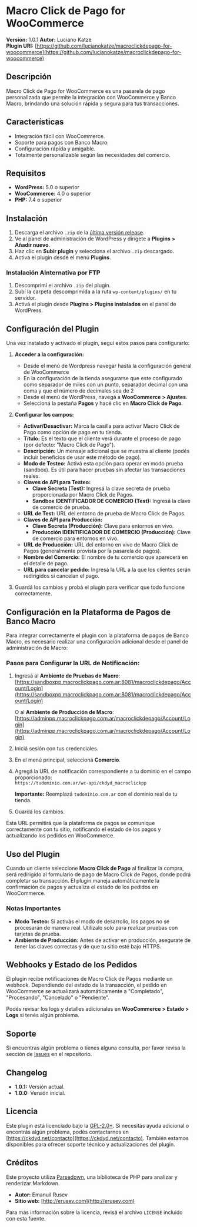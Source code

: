 # Macro Click de Pago for WooCommerce

**Versión:** 1.0.1
**Autor:** Luciano Katze  
**Plugin URI:** [https://github.com/lucianokatze/macroclickdepago-for-woocommerce](https://github.com/lucianokatze/macroclickdepago-for-woocommerce)

## Descripción

Macro Click de Pago for WooCommerce es una pasarela de pago personalizada que permite la integración con WooCommerce y Banco Macro, brindando una solución rápida y segura para tus transacciones.

## Características

- Integración fácil con WooCommerce.
- Soporte para pagos con Banco Macro.
- Configuración rápida y amigable.
- Totalmente personalizable según las necesidades del comercio.

## Requisitos

- **WordPress:** 5.0 o superior
- **WooCommerce:** 4.0 o superior
- **PHP:** 7.4 o superior

## Instalación

1. Descarga el archivo `.zip` de la [última versión release](https://github.com/lucianokatze/macroclickdepago-for-woocommerce/releases).
2. Ve al panel de administración de WordPress y dirígete a **Plugins > Añadir nuevo**.
3. Haz clic en **Subir plugin** y selecciona el archivo `.zip` descargado.
4. Activa el plugin desde el menú **Plugins**.

### Instalación Alnternativa por FTP

1. Descomprimí el archivo `.zip` del plugin.
2. Subí la carpeta descomprimida a la ruta `wp-content/plugins/` en tu servidor.
3. Activá el plugin desde **Plugins > Plugins instalados** en el panel de WordPress.

## Configuración del Plugin

Una vez instalado y activado el plugin, seguí estos pasos para configurarlo:

1. **Acceder a la configuración:**
   - Desde el menú de Wordpress navegar hasta la configuración general de WooCommerce
   - En la configuración de la tienda asegurarse que este configurado como separador de miles con un punto, separador decimal con una coma y que el número de decimales sea de 2
   - Desde el menú de WordPress, navegá a **WooCommerce > Ajustes**.
   - Seleccioná la pestaña **Pagos** y hacé clic en **Macro Click de Pago**.

2. **Configurar los campos:**

   - **Activar/Desactivar:** Marcá la casilla para activar Macro Click de Pago como opción de pago en tu tienda.
   - **Título:** Es el texto que el cliente verá durante el proceso de pago (por defecto: "Macro Click de Pago").
   - **Descripción:** Un mensaje adicional que se muestra al cliente (podés incluir beneficios de usar este método de pago).
   - **Modo de Testeo:** Activá esta opción para operar en modo prueba (sandbox). Es útil para hacer pruebas sin afectar las transacciones reales.
   - **Claves de API para Testeo:**
     - **Clave Secreta (Test):** Ingresá la clave secreta de prueba proporcionada por Macro Click de Pagos.
     - **Sandbox IDENTIFICADOR DE COMERCIO (Test):** Ingresá la clave de comercio de prueba.
   - **URL de Test:** URL del entorno de prueba de Macro Click de Pagos.
   - **Claves de API para Producción:**
     - **Clave Secreta (Producción):** Clave para entornos en vivo.
     - **Producción IDENTIFICADOR DE COMERCIO (Producción):** Clave de comercio para entornos en vivo.
   - **URL de Producción:** URL del entorno en vivo de Macro Click de Pagos (generalmente provista por la pasarela de pagos).
   - **Nombre del Comercio:** El nombre de tu comercio que aparecerá en el detalle de pago.
   - **URL para cancelar pedido:** Ingresá la URL a la que los clientes serán redirigidos si cancelan el pago.

3. Guardá los cambios y probá el plugin para verificar que todo funcione correctamente.

## Configuración en la Plataforma de Pagos de Banco Macro

Para integrar correctamente el plugin con la plataforma de pagos de Banco Macro, es necesario realizar una configuración adicional desde el panel de administración de Macro:

### Pasos para Configurar la URL de Notificación:

1. Ingresá al **Ambiente de Pruebas de Macro**:  
   [https://sandboxpp.macroclickpago.com.ar:8081/macroclickdepago/Account/Login](https://sandboxpp.macroclickpago.com.ar:8081/macroclickdepago/Account/Login)

   O al **Ambiente de Producción de Macro**:  
   [https://adminpp.macroclickpago.com.ar/macroclickdepago/Account/Login](https://adminpp.macroclickpago.com.ar/macroclickdepago/Account/Login)

2. Iniciá sesión con tus credenciales.

3. En el menú principal, seleccioná **Comercio**.

4. Agregá la URL de notificación correspondiente a tu dominio en el campo proporcionado:  
   `https://tudominio.com.ar/wc-api/ckdyd_macroclickpp`

   **Importante:** Reemplazá `tudominio.com.ar` con el dominio real de tu tienda.

5. Guardá los cambios.

Esta URL permitirá que la plataforma de pagos se comunique correctamente con tu sitio, notificando el estado de los pagos y actualizando los pedidos en WooCommerce.

## Uso del Plugin

Cuando un cliente seleccione **Macro Click de Pago** al finalizar la compra, será redirigido al formulario de pago de Macro Click de Pagos, donde podrá completar su transacción. El plugin maneja automáticamente la confirmación de pagos y actualiza el estado de los pedidos en WooCommerce.

### Notas Importantes

- **Modo Testeo:** Si activás el modo de desarrollo, los pagos no se procesarán de manera real. Utilizalo solo para realizar pruebas con tarjetas de prueba.
- **Ambiente de Producción:** Antes de activar en producción, asegurate de tener las claves correctas y de que tu sitio esté bajo HTTPS.

## Webhooks y Estado de los Pedidos

El plugin recibe notificaciones de Macro Click de Pagos mediante un webhook. Dependiendo del estado de la transacción, el pedido en WooCommerce se actualizará automáticamente a "Completado", "Procesando", "Cancelado" o "Pendiente".

Podés revisar los logs y detalles adicionales en **WooCommerce > Estado > Logs** si tenés algún problema.
## Soporte

Si encuentras algún problema o tienes alguna consulta, por favor revisa la sección de [Issues](https://github.com/lucianokatze/macroclickdepago-for-woocommerce/issues) en el repositorio.

## Changelog

- **1.0.1:** Versión actual.
- **1.0.0:** Versión inicial.

## Licencia

Este plugin está licenciado bajo la [GPL-2.0+](https://www.gnu.org/licenses/gpl-2.0.html).
Si necesitás ayuda adicional o encontrás algún problema, podés contactarnos en [https://ckdyd.net/contacto](https://ckdyd.net/contacto). También estamos disponibles para ofrecer soporte técnico y actualizaciones del plugin.

## Créditos

Este proyecto utiliza [Parsedown](http://parsedown.org), una biblioteca de PHP para analizar y renderizar Markdown.

- **Autor:** Emanuil Rusev  
- **Sitio web:** [http://erusev.com](http://erusev.com)  

Para más información sobre la licencia, revisá el archivo `LICENSE` incluido con esta fuente.
